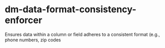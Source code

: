 # dm-data-format-consistency-enforcer
Ensures data within a column or field adheres to a consistent format (e.g., phone numbers, zip codes
